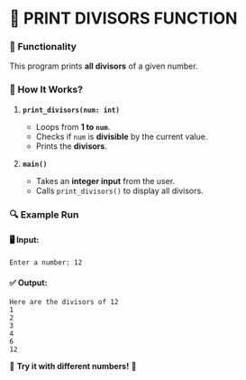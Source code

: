 # **🔢 PRINT DIVISORS FUNCTION**  

### **📌 Functionality**  
This program prints **all divisors** of a given number.  

### **📝 How It Works?**  
1. **`print_divisors(num: int)`**  
   - Loops from **1 to `num`**.  
   - Checks if `num` is **divisible** by the current value.  
   - Prints the **divisors**.  

2. **`main()`**  
   - Takes an **integer input** from the user.  
   - Calls `print_divisors()` to display all divisors.  

### **🔍 Example Run**  
#### **🖥 Input:**  
```
Enter a number: 12
```
#### **✅ Output:**  
```
Here are the divisors of 12
1
2
3
4
6
12
```

🚀 **Try it with different numbers!** 🎉

